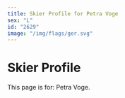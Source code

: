```yaml
---
title: Skier Profile for Petra Voge
sex: "L"
id: "2629"
image: "/img/flags/ger.svg" 
---
```


# Skier Profile

This page is for: Petra Voge.
    